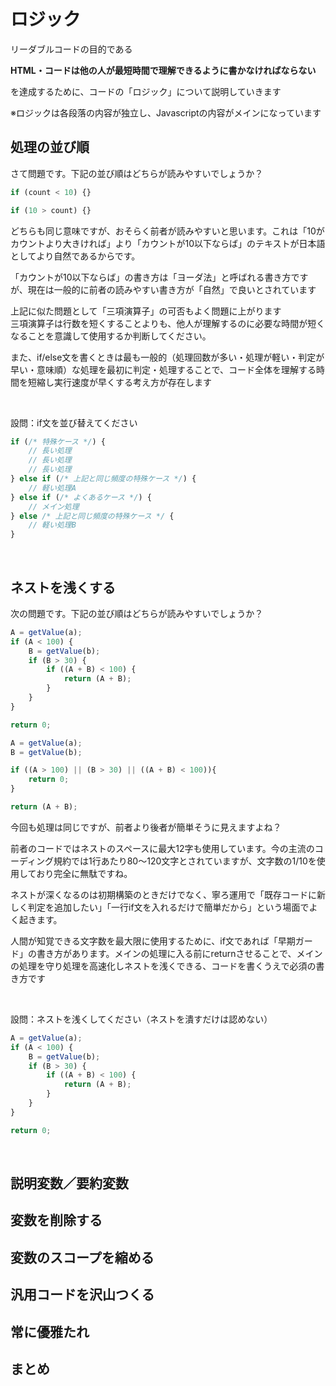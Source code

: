 # ロジック
リーダブルコードの目的である

**HTML・コードは他の人が最短時間で理解できるように書かなければならない**

を達成するために、コードの「ロジック」について説明していきます

※ロジックは各段落の内容が独立し、Javascriptの内容がメインになっています

## 処理の並び順
さて問題です。下記の並び順はどちらが読みやすいでしょうか？

```Javascript
if (count < 10) {}
```

```Javascript
if (10 > count) {}
```

どちらも同じ意味ですが、おそらく前者が読みやすいと思います。これは「10がカウントより大きければ」より「カウントが10以下ならば」のテキストが日本語としてより自然であるからです。

「カウントが10以下ならば」の書き方は「ヨーダ法」と呼ばれる書き方ですが、現在は一般的に前者の読みやすい書き方が「自然」で良いとされています

上記に似た問題として「三項演算子」の可否もよく問題に上がります<br>
三項演算子は行数を短くすることよりも、他人が理解するのに必要な時間が短くなることを意識して使用するか判断してください。

また、if/else文を書くときは最も一般的（処理回数が多い・処理が軽い・判定が早い・意味順）な処理を最初に判定・処理することで、コード全体を理解する時間を短縮し実行速度が早くする考え方が存在します

<br>

設問：if文を並び替えてください

```Javascript
if (/* 特殊ケース */) {
    // 長い処理
    // 長い処理
    // 長い処理
} else if (/* 上記と同じ頻度の特殊ケース */) {
    // 軽い処理A
} else if (/* よくあるケース */) {
    // メイン処理
} else /* 上記と同じ頻度の特殊ケース */ {
    // 軽い処理B
}
```

<br>

## ネストを浅くする
次の問題です。下記の並び順はどちらが読みやすいでしょうか？

```Javascript
A = getValue(a);
if (A < 100) {
    B = getValue(b);
    if (B > 30) {
        if ((A + B) < 100) {
            return (A + B);
        }
    }
}

return 0;
```

```Javascript
A = getValue(a);
B = getValue(b);

if ((A > 100) || (B > 30) || ((A + B) < 100)){
    return 0;
}

return (A + B);
```

今回も処理は同じですが、前者より後者が簡単そうに見えますよね？

前者のコードではネストのスペースに最大12字も使用しています。今の主流のコーディング規約では1行あたり80～120文字とされていますが、文字数の1/10を使用しており完全に無駄ですね。

ネストが深くなるのは初期構築のときだけでなく、寧ろ運用で「既存コードに新しく判定を追加したい」「一行if文を入れるだけで簡単だから」という場面でよく起きます。

人間が知覚できる文字数を最大限に使用するために、if文であれば「早期ガード」の書き方があります。メインの処理に入る前にreturnさせることで、メインの処理を守り処理を高速化しネストを浅くできる、コードを書くうえで必須の書き方です

<br>

設問：ネストを浅くしてください（ネストを潰すだけは認めない）

```Javascript
A = getValue(a);
if (A < 100) {
    B = getValue(b);
    if (B > 30) {
        if ((A + B) < 100) {
            return (A + B);
        }
    }
}

return 0;
```

<br>

## 説明変数／要約変数

## 変数を削除する
## 変数のスコープを縮める
## 汎用コードを沢山つくる
## 常に優雅たれ
## まとめ